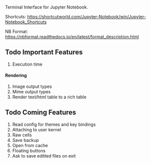 Terminal Interface for Jupyter Notebook.

Shortcuts: https://shortcutworld.com/Jupyter-Notebook/win/Jupyter-Notebook_Shortcuts

NB Format: https://nbformat.readthedocs.io/en/latest/format_description.html

## Todo Important Features
1. Execution time

#### Rendering
1. Image output types
1. Mime output types
1. Render text/html table to a rich table


## Todo Coming Features
1. Read config for themes and key bindings
1. Attaching to user kernel
1. Raw cells
1. Save backup
1. Open from cache
1. Floating buttons
1. Ask to save editted files on exit